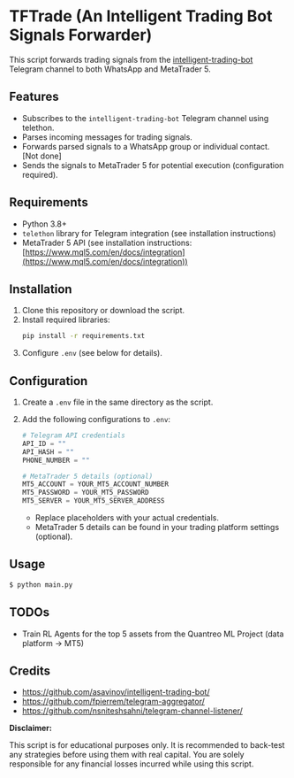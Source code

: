 # TFTrade (An Intelligent Trading Bot Signals Forwarder)

This script forwards trading signals from the [intelligent-trading-bot](https://github.com/asavinov/intelligent-trading-bot) Telegram channel to both WhatsApp and MetaTrader 5.

## Features

- Subscribes to the `intelligent-trading-bot` Telegram channel using telethon.
- Parses incoming messages for trading signals.
- Forwards parsed signals to a WhatsApp group or individual contact. [Not done]
- Sends the signals to MetaTrader 5 for potential execution (configuration required).

## Requirements

- Python 3.8+
- `telethon` library for Telegram integration (see installation instructions)
- MetaTrader 5 API (see installation instructions: [https://www.mql5.com/en/docs/integration](https://www.mql5.com/en/docs/integration))

## Installation

1. Clone this repository or download the script.
2. Install required libraries:
   ```bash
   pip install -r requirements.txt
   ```
3. Configure `.env` (see below for details).

## Configuration

1. Create a `.env` file in the same directory as the script.
2. Add the following configurations to `.env`:

   ```python
   # Telegram API credentials
   API_ID = ""
   API_HASH = ""
   PHONE_NUMBER = ""

   # MetaTrader 5 details (optional)
   MT5_ACCOUNT = YOUR_MT5_ACCOUNT_NUMBER
   MT5_PASSWORD = YOUR_MT5_PASSWORD
   MT5_SERVER = YOUR_MT5_SERVER_ADDRESS
   ```

   - Replace placeholders with your actual credentials.
   - MetaTrader 5 details can be found in your trading platform settings (optional).

## Usage

```bash
$ python main.py
```

## TODOs

- Train RL Agents for the top 5 assets from the Quantreo ML Project (data platform -> MT5)

## Credits

- https://github.com/asavinov/intelligent-trading-bot/
- https://github.com/fpierrem/telegram-aggregator/
- https://github.com/nsniteshsahni/telegram-channel-listener/

**Disclaimer:**

This script is for educational purposes only. It is recommended to back-test any strategies before using them with real capital. You are solely responsible for any financial losses incurred while using this script.
